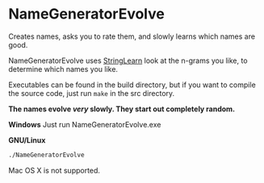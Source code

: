 # NameGeneratorEvolve
Creates names, asks you to rate them, and slowly learns which names are good.

NameGeneratorEvolve uses [StringLearn](https://github.com/pommicket/StringLearn) look at the n-grams you like, to determine which names you like.

Executables can be found in the build directory, but if you want to compile the source code, just run `make` in the src directory.

**The names evolve *very* slowly. They start out completely random.**

**Windows**
Just run NameGeneratorEvolve.exe

**GNU/Linux**
```bash
./NameGeneratorEvolve
```

Mac OS X is not supported.
